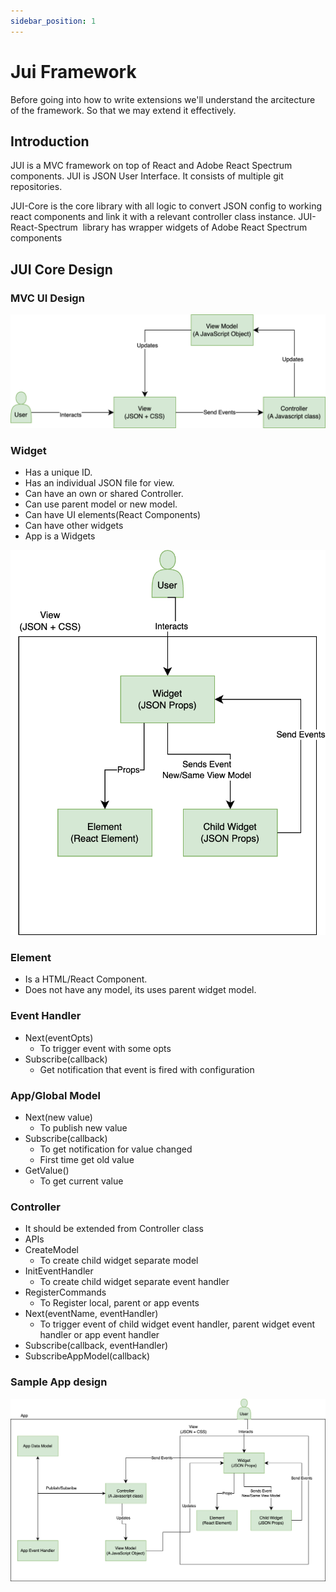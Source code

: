 ```yaml
---
sidebar_position: 1
---
```


# Jui Framework

Before going into how to write extensions we'll understand the arcitecture of the framework.
So that we may extend it effectively.


## Introduction

JUI is a MVC framework on top of React and Adobe React Spectrum components. JUI is JSON User Interface. It consists of multiple git repositories.

JUI-Core is the core library with all logic to convert JSON config to working react components and link it with a relevant controller class instance.
JUI-React-Spectrum  library has wrapper widgets of Adobe React Spectrum components
## JUI Core Design
### MVC UI Design
![Alt text](../static/img/jui-mvc-flow.png)
### Widget
  - Has a unique ID.
  - Has an individual JSON file for view.
  - Can have an own or shared Controller.
  - Can use parent model or new model.
  - Can have UI elements(React Components)
  - Can have other widgets
  - App is a Widgets

![Alt text](../static/img/jui-widget.png)
### Element
  - Is a HTML/React Component.
  - Does not have any model, its uses parent widget model.
### Event Handler
  - Next(eventOpts)
    - To trigger event with some opts
  - Subscribe(callback)
    - Get notification that event is fired with configuration
### App/Global Model
  - Next(new value)
    - To publish new value
  - Subscribe(callback)
    - To get notification for value changed
    - First time get old value
  - GetValue()
    - To get current value
### Controller
  - It should be extended from Controller class
  - APIs
  - CreateModel
    - To create child widget separate model
  - InitEventHandler
    - To create child widget separate event handler
  - RegisterCommands
    - To Register local, parent or app events
  - Next(eventName, eventHandler)
    - To trigger event of child widget event handler, parent widget event handler or app event handler
  - Subscribe(callback, eventHandler)
  - SubscribeAppModel(callback)
### Sample App design
![Alt text](../static/img/jui-sample-app.png)
